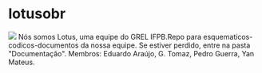# lotusobr
![](https://github.com/predomaquilare/lotusobr/blob/main/Assets/lotus-svgrepo-com.svg)
Nós somos Lotus, uma equipe do GREL IFPB.Repo para esquematicos-codicos-documentos da nossa equipe. 
Se estiver perdido, entre na pasta "Documentação".
Membros: Eduardo Araújo, G. Tomaz, Pedro Guerra, Yan Mateus. 
